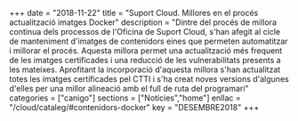 +++
date        = "2018-11-22"
title       = "Suport Cloud. Millores en el procés actualització imatges Docker"
description = "Dintre del procés de millora continua dels processos de l'Oficina de Suport Cloud, s'han afegit al cicle de manteniment d'imatges de contenidors eines que permeten automatitzar i millorar el procés. Aquesta millora permet una actualització més frequent de les imatges certificades i una reducció de les vulnerabilitats presents a les mateixes.
Aprofitant la incorporació d'aquesta millora s'han actualitzat totes les imatges certificades pel CTTI i s'ha creat noves versions d'algunes d'elles per una millor alineació amb el full de ruta del programari"
categories  = ["canigo"]
sections    = ["Notícies","home"]
enllac      = "/cloud/cataleg/#contenidors-docker"
key         = "DESEMBRE2018"
+++
